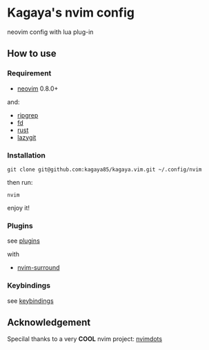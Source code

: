 # Kagaya's nvim config

neovim config with lua plug-in

## How to use

### Requirement

- [neovim](https://github.com/neovim/neovim) 0.8.0+

and:

- [ripgrep](https://github.com/BurntSushi/ripgrep)
- [fd](https://github.com/sharkdp/fd)
- [rust](https://github.com/rust-lang/rust)
- [lazygit](https://github.com/jesseduffield/lazygit)

### Installation

```
git clone git@github.com:kagaya85/kagaya.vim.git ~/.config/nvim
```

then run:

```
nvim
```

enjoy it!

### Plugins

see [plugins](https://github.com/ayamir/nvimdots/wiki/Plugins)

with

- [nvim-surround](https://github.com/kylechui/nvim-surround)

### Keybindings

see [keybindings](https://github.com/ayamir/nvimdots/wiki/Keybindings)

## Acknowledgement

Specilal thanks to a very **COOL** nvim project: [nvimdots](https://github.com/ayamir/nvimdots)
